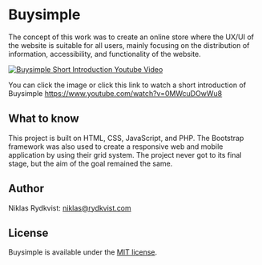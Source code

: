 # Buysimple
The concept of this work was to create an online store where the UX/UI of the website is suitable for all users, mainly focusing on the distribution of information, accessibility, and functionality of the website.

[![Buysimple Short Introduction Youtube Video](https://img.youtube.com/vi/0MWcuDOwWu8/hqdefault.jpg)](https://www.youtube.com/watch?v=0MWcuDOwWu8)

You can click the image or click this link to watch a short introduction of Buysimple https://www.youtube.com/watch?v=0MWcuDOwWu8

## What to know
This project is built on HTML, CSS, JavaScript, and PHP. The Bootstrap framework was also used to create a responsive web and mobile application by using their grid system. The project never got to its final stage, but the aim of the goal remained the same. 

## Author

Niklas Rydkvist: [niklas@rydkvist.com](mailto:niklas@rydkvist.com)

## License
Buysimple is available under the [MIT license](https://github.com/Nojze/buysimple/blob/main/LICENSE).